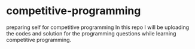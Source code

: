 # competitive-programming
preparing self for competitive programming
In this repo I will be uploading the codes and solution for the programming questions while learning competitive programming.

